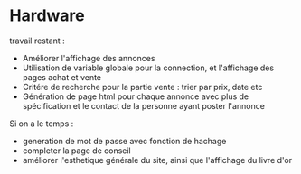 # Hardware
travail restant : 
- Améliorer l'affichage des annonces
- Utilisation de variable globale pour la connection, et l'affichage des pages achat et vente
- Critére de recherche pour la partie vente : trier par prix, date etc
- Génération de page html pour chaque annonce avec plus de spécification et le contact de la personne ayant poster l'annonce

Si on a le temps : 
- generation de mot de passe avec fonction de hachage
- completer la page de conseil
- améliorer l'esthetique générale du site, ainsi que l'affichage du livre d'or
